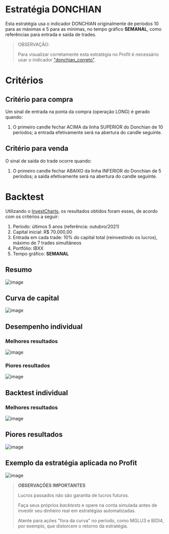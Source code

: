 # Estratégia DONCHIAN

Esta estratégia usa o indicador DONCHIAN originalmente de períodos 10 para as máximas e 5 para as mínimas, no tempo gráfico **SEMANAL**, como referências para entrada e saída de trades.

> OBSERVAÇÃO:
> 
> Para visualizar corretamente esta estratégia no Profit é necessário usar o indicador ["donchian_correto"](https://github.com/Zamana/nelogica/tree/main/indicadores/donchian).
> 

# Critérios

## Critério para compra

Um sinal de entrada na ponta da compra (operação LONG) é gerado quando:

1) O primeiro candle fechar ACIMA da linha SUPERIOR do Donchian de 10 períodos; a entrada efetivamente será na abertura do candle seguinte.

## Critério para venda

O sinal de saída do trade ocorre quando:

1) O primeiro candle fechar ABAIXO da linha INFERIOR do Donchian de 5 períodos; a saída efetivamente será na abertura do candle seguinte.


# Backtest

Utilizando o [InvestCharts](https://investcharts.com/), os resultados obtidos foram esses, de acordo com os critérios a seguir:

1) Período: últimos 5 anos (referência: outubro/2021)
2) Capital inicial: R$ 70.000,00
3) Entrada em cada trade: 10% do capital total (reinvestindo os lucros), máximo de 7 trades simultâneos
4) Portfólio: IBXX
5) Tempo gráfico: **SEMANAL**

## Resumo
![image](https://user-images.githubusercontent.com/6900313/139925884-fa72e66b-254d-4985-bd58-75b7674db5e1.png)


## Curva de capital
![image](https://user-images.githubusercontent.com/6900313/139925948-ab864a85-98f0-452b-9a75-5e5387ed5271.png)

## Desempenho individual

### Melhores resultados
![image](https://user-images.githubusercontent.com/6900313/139925984-e075a6e4-83a7-4751-b94f-c9a48075825f.png)


### Piores resultados
![image](https://user-images.githubusercontent.com/6900313/139926007-ac58414f-96fc-478b-ad5e-84b5be9fdbc4.png)

## Backtest individual

### Melhores resultados
![image](https://user-images.githubusercontent.com/6900313/139926053-c26e194e-6e3f-4534-8ee2-4814eaafd670.png)

## Piores resultados
![image](https://user-images.githubusercontent.com/6900313/139926086-c5f8c7fc-5273-419a-b50f-16deb0139f98.png)

## Exemplo da estratégia aplicada no Profit
![image](https://user-images.githubusercontent.com/6900313/139926488-2a58c119-76f3-4a57-8eda-13a4f4f8f570.png)


> **OBSERVAÇÕES IMPORTANTES**
> 
> Lucros passados não são garantia de lucros futuros.
> 
> Faça seus próprios *backtests* e opere na conta simulada antes de investir seu dinheiro real em estratégias automatizadas.
>
> Atente para ações "fora da curva" no período, como MGLU3 e BIDI4, por exemplo, que distorcem o retorno da estratégia.
> 
